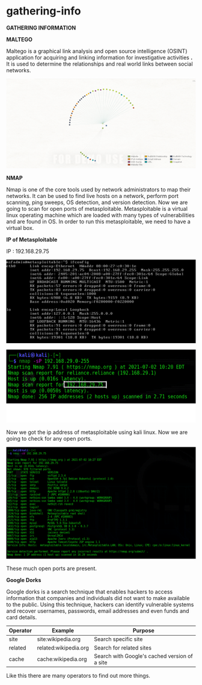 # gathering-info
**GATHERING INFORMATION**

**MALTEGO**

Maltego is a graphical link analysis and open source intelligence (OSINT) application for acquiring and linking information for investigative activities **.** It is used to determine the relationships and real world links between social networks.

![](https://github.com/devikaa002/gathering-info/blob/main/maltegoo.png)

**NMAP**

Nmap is one of the core tools used by network administrators to map their networks. It can be used to find live hosts on a network, perform port scanning, ping sweeps, OS detection, and version detection. Now we are going to scan for open ports of metasploitable. Metasploitable is a virtual linux operating machine which are loaded with many types of vulnerabilities and are found in OS. In order to run this metasploitable, we need to have a virtual box.

**IP of Metasploitable**

IP : 192.168.29.75

![](https://github.com/devikaa002/gathering-info/blob/main/metasploitable.png)

![](https://github.com/devikaa002/gathering-info/blob/main/ip.png)

Now we got the ip address of metasploitable using kali linux. Now we are going to check for any open ports.

![](https://github.com/devikaa002/gathering-info/blob/main/open.png)

These much open ports are present.

**Google Dorks**

Google dorks is a search technique that enables hackers to access information that companies and individuals did not want to make available to the public. Using this technique, hackers can identify vulnerable systems and recover usernames, passwords, email addresses and even funds and card details.

| Operator | Example | Purpose |
| --- | --- | --- |
| site | site:wikipedia.org | Search specific site |
| related | related:wikipedia.org | Search for related sites |
| cache | cache:wikipedia.org | Search with Google&#39;s cached version of a site |

Like this there are many operators to find out more things.
